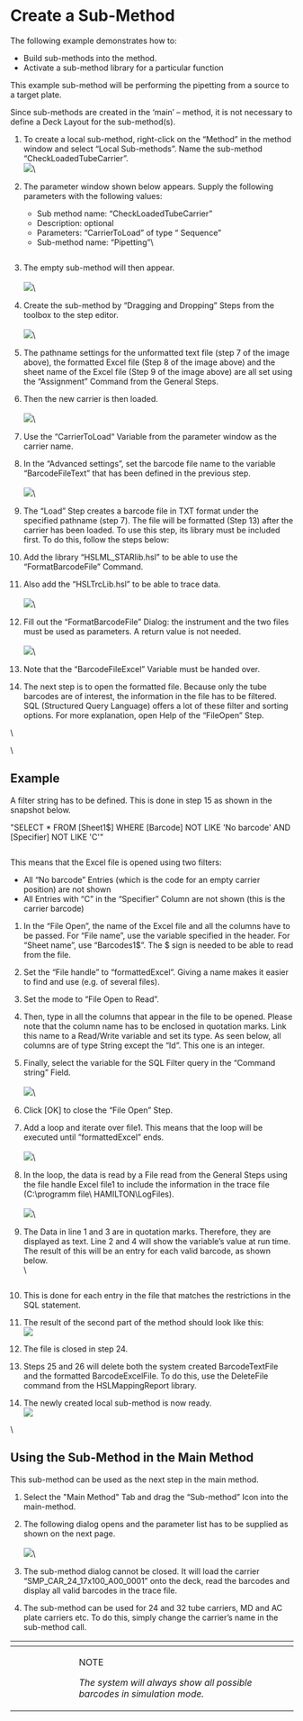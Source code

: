 # Create a Sub-Method

The following example demonstrates how to:

* Build sub-methods into the method.
* Activate a sub-method library for a particular function

This example sub-method will be performing the pipetting from a source to a target plate.

Since sub-methods are created in the ‘main’ – method, it is not necessary to define a Deck Layout for the sub-method(s).

1. To create a local sub-method, right-click on the “Method” in the method window and select “Local Sub-methods”. Name the sub-method “CheckLoadedTubeCarrier”.\
   ![](<../.gitbook/assets/image (124).png>)\

2.  The parameter window shown below appears. Supply the following parameters with the following values:

    * Sub method name: “CheckLoadedTubeCarrier”
    * Description: optional
    * Parameters: “CarrierToLoad” of type “ Sequence”
    * Sub-method name: “Pipetting”\


    <figure><img src="../.gitbook/assets/image (125).png" alt=""><figcaption></figcaption></figure>
3. The empty sub-method will then appear.\
   \
   ![](<../.gitbook/assets/image (126).png>)\

4. Create the sub-method by “Dragging and Dropping” Steps from the toolbox to the step editor.\
   \
   ![](<../.gitbook/assets/image (127).png>)\

5. The pathname settings for the unformatted text file (step 7 of the image above), the formatted Excel file (Step 8 of the image above) and the sheet name of the Excel file (Step 9 of the image above) are all set using the “Assignment” Command from the General Steps.
6. Then the new carrier is then loaded.\
   \
   ![](<../.gitbook/assets/image (128).png>)\

7. Use the “CarrierToLoad“ Variable from the parameter window as the carrier name.
8. In the “Advanced settings”, set the barcode file name to the variable “BarcodeFileText” that has been defined in the previous step.\
   \
   ![](<../.gitbook/assets/image (129).png>)\

9. The “Load” Step creates a barcode file in TXT format under the specified pathname (step 7). The file will be formatted (Step 13) after the carrier has been loaded. To use this step, its library must be included first. To do this, follow the steps below:
10. Add the library “HSLML\_STARlib.hsl” to be able to use the “FormatBarcodeFile” Command.
11. Also add the “HSLTrcLib.hsl” to be able to trace data.\
    \
    ![](<../.gitbook/assets/image (130).png>)\

12. Fill out the “FormatBarcodeFile” Dialog: the instrument and the two files must be used as parameters. A return value is not needed.\
    \
    ![](<../.gitbook/assets/image (131).png>)\

13. Note that the “BarcodeFileExcel” Variable must be handed over.
14. The next step is to open the formatted file. Because only the tube barcodes are of interest, the information in the file has to be filtered. SQL (Structured Query Language) offers a lot of these filter and sorting options. For more explanation, open Help of the “FileOpen” Step.

\


\


## Example

A filter string has to be defined. This is done in step 15 as shown in the snapshot below.

"SELECT \* FROM \[Sheet1$] WHERE \[Barcode] NOT LIKE 'No barcode' AND \[Specifier] NOT LIKE 'C'"

<figure><img src="../.gitbook/assets/image (132).png" alt=""><figcaption></figcaption></figure>

This means that the Excel file is opened using two filters:

* All “No barcode” Entries (which is the code for an empty carrier position) are not shown
* All Entries with “C” in the “Specifier” Column are not shown (this is the carrier barcode)

1. In the “File Open”, the name of the Excel file and all the columns have to be passed. For “File name”, use the variable specified in the header. For “Sheet name”, use “Barcodes1$”. The $ sign is needed to be able to read from the file.
2. Set the “File handle” to “formattedExcel”. Giving a name makes it easier to find and use (e.g. of several files).
3. Set the mode to “File Open to Read”.
4. Then, type in all the columns that appear in the file to be opened. Please note that the column name has to be enclosed in quotation marks. Link this name to a Read/Write variable and set its type. As seen below, all columns are of type String except the “Id”. This one is an integer.
5. Finally, select the variable for the SQL Filter query in the “Command string” Field.\
   \
   ![](<../.gitbook/assets/image (133).png>)\

6. Click \[OK] to close the “File Open” Step.
7. Add a loop and iterate over file1. This means that the loop will be executed until ”formattedExcel” ends.\
   \
   ![](<../.gitbook/assets/image (134).png>)\

8. In the loop, the data is read by a File read from the General Steps using the file handle Excel file1 to include the information in the trace file (C:\programm file\ HAMILTON\LogFiles).\
   \
   ![](<../.gitbook/assets/image (135).png>)\

9.  The Data in line 1 and 3 are in quotation marks. Therefore, they are displayed as text. Line 2 and 4 will show the variable’s value at run time. The result of this will be an entry for each valid barcode, as shown below.\
    \


    <figure><img src="../.gitbook/assets/image (137).png" alt=""><figcaption></figcaption></figure>
10. This is done for each entry in the file that matches the restrictions in the SQL statement.
11. The result of the second part of the method should look like this:\
    ![](<../.gitbook/assets/image (138).png>)
12. The file is closed in step 24.
13. Steps 25 and 26 will delete both the system created BarcodeTextFile and the formatted BarcodeExcelFile. To do this, use the DeleteFile command from the HSLMappingReport library.
14. The newly created local sub-method is now ready.\
    ![](<../.gitbook/assets/image (139).png>)

\


## Using the Sub-Method in the Main Method

This sub-method can be used as the next step in the main method.

1. Select the "Main Method" Tab and drag the “Sub-method” Icon into the main-method.
2. The following dialog opens and the parameter list has to be supplied as shown on the next page.\
   \
   ![](<../.gitbook/assets/image (140).png>)\

3. The sub-method dialog cannot be closed. It will load the carrier “SMP\_CAR\_24\_17x100\_A00\_0001” onto the deck, read the barcodes and display all valid barcodes in the trace file.
4. The sub-method can be used for 24 and 32 tube carriers, MD and AC plate carriers etc. To do this, simply change the carrier’s name in the sub-method call.



<table data-header-hidden><thead><tr><th width="98"></th><th></th></tr></thead><tbody><tr><td><img src="../.gitbook/assets/image (10) (1) (1) (1) (1) (1) (1) (1) (1) (1) (1).png" alt="" data-size="original"></td><td><p>NOTE</p><p><em>The system will always show all possible barcodes in simulation mode.</em></p></td></tr></tbody></table>

